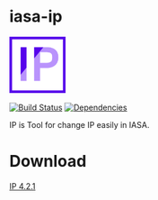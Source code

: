 # iasa-ip

<img alt="logo" src="./res/IPLogo.png" width="100">  
  
[![Build Status](https://travis-ci.com/IASA-Null/iasa-ip.svg?branch=master)](https://travis-ci.com/IASA-Null/iasa-ip) 
[![Dependencies](https://david-dm.org/IASA-Null/iasa-ip.svg)](https://david-dm.org/IASA-Null/iasa-ip)  

IP is Tool for change IP easily in IASA.

# Download

[IP 4.2.1](https://github.com/IASA-Null/iasa-ip/releases/tag/4.2.1)
